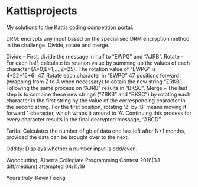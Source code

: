 # Kattisprojects

My solutions to the Kattis coding competition portal. 

DRM: encrypts any input based on the specialised DRM encryption method in the challenge. Divide, rotate and merge. 

Divide
– First, divide the message in half to “EWPG” and “AJRB”.
Rotate
– For each half, calculate its rotation value by summing up the values of each character (A=0,B=1,…,Z=25). The rotation value of “EWPG” is 4+22+15+6=47. Rotate each character in “EWPG” 47 positions forward (wrapping from Z to A when necessary) to obtain the new string “ZRKB”. Following the same process on “AJRB” results in “BKSC”.
Merge
– The last step is to combine these new strings (“ZRKB” and “BKSC”) by rotating each character in the first string by the value of the corresponding character in the second string. For the first position, rotating ‘Z’ by ‘B’ means moving it forward 1 character, which wraps it around to ‘A’. Continuing this process for every character results in the final decrypted message, “ABCD”.

Tarifa: Calculates the number of gb of data one has left after N+1 months, provided the data can be brought over to the next. 

Oddity: Displays whether a number input is odd/even.

Woodcutting: Alberta Collegiate Programming Contest 2016(3.1 diff/medium) attempted 04/11/19

Yours truly, 
Kevin Foong

